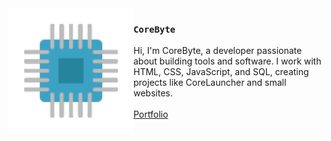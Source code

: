 <img src="./logo.png" align="left" width="200"/>

### `CoreByte`

Hi, I'm CoreByte, a developer passionate about building tools and software. I work with HTML, CSS, JavaScript, and SQL, creating projects like CoreLauncher and small websites.
\
\
<a href="https://corebyte.me">Portfolio</a>
